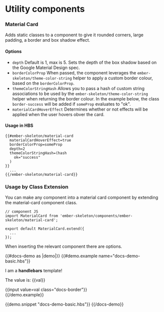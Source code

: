 # Utility components

### Material Card

Adds static classes to a component to give it rounded corners, large padding, a border and box shadow effect. 

#### Options

* `depth` Default is 1, max is 5. Sets the depth of the box shadow based on the Google Material Design spec.
* `borderColorProp` When passed, the component leverages the `ember-skeleton/theme-color-string` helper to apply a custom border colour, based on the `borderColorProp`.
* `themeColorStringHash` Allows you to pass a hash of custom string associations to be used by the `ember-skeleton/theme-color-string` helper when returning the border colour. In the example below, the class `border-success` will be added if `someProp` evaluates to "ok".
* `materialCardHoverEffect` Determines whether or not effects will be applied when the user hovers obver the card.

#### Usage in HBS

    {{#ember-skeleton/material-card
      materialCardHoverEffect=true
      borderColorProp=someProp
      depth=2
      themeColorStringHash=(hash
        ok="success"
      )
    }}
      ...
    {{/ember-skeleton/material-card}}

### Usage by Class Extension

You can make any component into a material card component by extending the material-card component class.

    // component JS
    import MaterialCard from 'ember-skeleton/components/ember-skeleton/material-card';

    export default MaterialCard.extend({
      ...
    });

When inserting the relevant component there are options.

<div class="ember-skeleton-styles">
{{#docs-demo as |demo|}}
  {{#demo.example name="docs-demo-basic.hbs"}}
    <p>I am a <strong>handlebars</strong> template!</p>
    <p>The value is: {{val}}</p>
    <div>
      {{input value=val class="docs-border"}}
    </div>
  {{/demo.example}}

  {{demo.snippet "docs-demo-basic.hbs"}}
{{/docs-demo}}
</div>